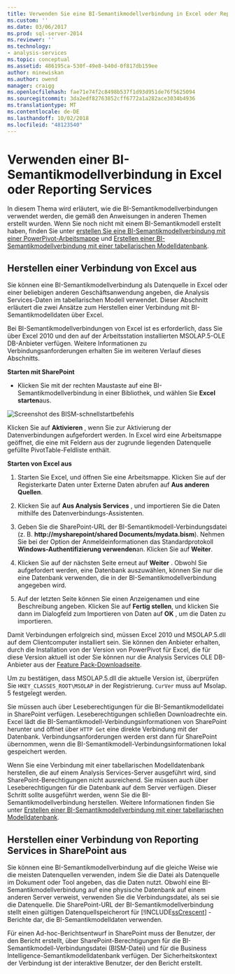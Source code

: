 ```yaml
---
title: Verwenden Sie eine BI-Semantikmodellverbindung in Excel oder Reporting Services | Microsoft-Dokumentation
ms.custom: ''
ms.date: 03/06/2017
ms.prod: sql-server-2014
ms.reviewer: ''
ms.technology:
- analysis-services
ms.topic: conceptual
ms.assetid: 486195ca-530f-49e8-b40d-0f817db159ee
author: minewiskan
ms.author: owend
manager: craigg
ms.openlocfilehash: fae71e74f2c8498b537f1d93d951de76f5625094
ms.sourcegitcommit: 3da2edf82763852cff6772a1a282ace3034b4936
ms.translationtype: MT
ms.contentlocale: de-DE
ms.lasthandoff: 10/02/2018
ms.locfileid: "48123540"
---
```

# <a name="use-a-bi-semantic-model-connection-in-excel-or-reporting-services"></a>Verwenden einer BI-Semantikmodellverbindung in Excel oder Reporting Services
  In diesem Thema wird erläutert, wie die BI-Semantikmodellverbindungen verwendet werden, die gemäß den Anweisungen in anderen Themen erstellt wurden. Wenn Sie noch nicht mit einem BI-Semantikmodell erstellt haben, finden Sie unter [erstellen Sie eine BI-Semantikmodellverbindung mit einer PowerPivot-Arbeitsmappe](create-a-bi-semantic-model-connection-to-a-power-pivot-workbook.md) und [Erstellen einer BI-Semantikmodellverbindung mit einer tabellarischen Modelldatenbank](create-a-bi-semantic-model-connection-to-a-tabular-model-database.md).  
  
##  <a name="bkmk_connect"></a> Herstellen einer Verbindung von Excel aus  
 Sie können eine BI-Semantikmodellverbindung als Datenquelle in Excel oder einer beliebigen anderen Geschäftsanwendung angeben, die Analysis Services-Daten im tabellarischen Modell verwendet. Dieser Abschnitt erläutert die zwei Ansätze zum Herstellen einer Verbindung mit BI-Semantikmodelldaten über Excel.  
  
 Bei BI-Semantikmodellverbindungen von Excel ist es erforderlich, dass Sie über Excel 2010 und den auf der Arbeitsstation installierten MSOLAP.5-OLE DB-Anbieter verfügen. Weitere Informationen zu Verbindungsanforderungen erhalten Sie im weiteren Verlauf dieses Abschnitts.  
  
 **Starten mit SharePoint**  
  
-   Klicken Sie mit der rechten Maustaste auf eine BI-Semantikmodellverbindung in einer Bibliothek, und wählen Sie **Excel starten**aus.  
  
 ![Screenshot des BISM-schnellstartbefehls](../media/ssas-bism-quicklaunch.gif "Screenshot des BISM-schnellstartbefehls")  
  
 Klicken Sie auf **Aktivieren** , wenn Sie zur Aktivierung der Datenverbindungen aufgefordert werden. In Excel wird eine Arbeitsmappe geöffnet, die eine mit Feldern aus der zugrunde liegenden Datenquelle gefüllte PivotTable-Feldliste enthält.  
  
 **Starten von Excel aus**  
  
1.  Starten Sie Excel, und öffnen Sie eine Arbeitsmappe. Klicken Sie auf der Registerkarte Daten unter Externe Daten abrufen auf **Aus anderen Quellen**.  
  
2.  Klicken Sie auf **Aus Analysis Services** , und importieren Sie die Daten mithilfe des Datenverbindungs-Assistenten.  
  
3.  Geben Sie die SharePoint-URL der BI-Semantikmodell-Verbindungsdatei (z. B.  **http://mysharepoint/shared Documents/mydata.bism**). Nehmen Sie bei der Option der Anmeldeinformationen das Standardprotokoll **Windows-Authentifizierung verwenden**an. Klicken Sie auf **Weiter**.  
  
4.  Klicken Sie auf der nächsten Seite erneut auf **Weiter** . Obwohl Sie aufgefordert werden, eine Datenbank auszuwählen, können Sie nur die eine Datenbank verwenden, die in der BI-Semantikmodellverbindung angegeben wird.  
  
5.  Auf der letzten Seite können Sie einen Anzeigenamen und eine Beschreibung angeben. Klicken Sie auf **Fertig stellen**, und klicken Sie dann im Dialogfeld zum Importieren von Daten auf **OK** , um die Daten zu importieren.  
  
 Damit Verbindungen erfolgreich sind, müssen Excel 2010 und MSOLAP.5.dll auf dem Clientcomputer installiert sein. Sie können den Anbieter erhalten, durch die Installation von der Version von PowerPivot für Excel, die für diese Version aktuell ist oder Sie können nur die Analysis Services OLE DB-Anbieter aus der [Feature Pack-Downloadseite](http://go.microsoft.com/fwlink/?linkid=214066).  
  
 Um zu bestätigen, dass MSOLAP.5.dll die aktuelle Version ist, überprüfen Sie `HKEY_CLASSES_ROOT\MSOLAP` in der Registrierung. `CurVer` muss auf Msolap. 5 festgelegt werden.  
  
 Sie müssen auch über Leseberechtigungen für die BI-Semantikmodelldatei in SharePoint verfügen. Leseberechtigungen schließen Downloadrechte ein. Excel lädt die BI-Semantikmodell-Verbindungsinformationen von SharePoint herunter und öffnet über `HTTP Get` eine direkte Verbindung mit der Datenbank. Verbindungsanforderungen werden erst dann für SharePoint übernommen, wenn die BI-Semantikmodell-Verbindungsinformationen lokal gespeichert werden.  
  
 Wenn Sie eine Verbindung mit einer tabellarischen Modelldatenbank herstellen, die auf einem Analysis Services-Server ausgeführt wird, sind SharePoint-Berechtigungen nicht ausreichend. Sie müssen auch über Leseberechtigungen für die Datenbank auf dem Server verfügen. Dieser Schritt sollte ausgeführt werden, wenn Sie die BI-Semantikmodellverbindung herstellen. Weitere Informationen finden Sie unter [Erstellen einer BI-Semantikmodellverbindung mit einer tabellarischen Modelldatenbank](create-a-bi-semantic-model-connection-to-a-tabular-model-database.md).  
  
##  <a name="bkmk_use"></a> Herstellen einer Verbindung von Reporting Services in SharePoint aus  
 Sie können eine BI-Semantikmodellverbindung auf die gleiche Weise wie die meisten Datenquellen verwenden, indem Sie die Datei als Datenquelle im Dokument oder Tool angeben, das die Daten nutzt. Obwohl eine BI-Semantikmodellverbindung auf eine physische Datenbank auf einem anderen Server verweist, verwenden Sie die Verbindungsdatei, als sei sie die Datenquelle. Die SharePoint-URL der BI-Semantikmodellverbindung stellt einen gültigen Datenquellspeicherort für [!INCLUDE[ssCrescent](../../includes/sscrescent-md.md)] -Berichte dar, die BI-Semantikmodelldaten verwenden.  
  
 Für einen Ad-hoc-Berichtsentwurf in SharePoint muss der Benutzer, der den Bericht erstellt, über SharePoint-Berechtigungen für die BI-Semantikmodell-Verbindungsdatei (BISM-Datei) und für die Business Intelligence-Semantikmodelldatenbank verfügen. Der Sicherheitskontext der Verbindung ist der interaktive Benutzer, der den Bericht erstellt.  
  
  
